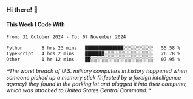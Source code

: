### Hi there! 👋

#### This Week I Code With
<!--START_SECTION:waka-->

```txt
From: 31 October 2024 - To: 07 November 2024

Python       8 hrs 23 mins   ██████████████░░░░░░░░░░░   55.58 %
TypeScript   4 hrs 2 mins    ██████▓░░░░░░░░░░░░░░░░░░   26.78 %
Other        1 hr 12 mins    ██░░░░░░░░░░░░░░░░░░░░░░░   07.95 %
```

<!--END_SECTION:waka-->

<!--STARTS_HERE_QUOTE_README-->
<i>❝The worst breach of U.S. military computers in history happened when someone picked up a memory stick (infected by a foreign intelligence agency) they found in the parking lot and plugged it into their computer, which was attached to United States Central Command.❞</i>
<!--ENDS_HERE_QUOTE_README-->
